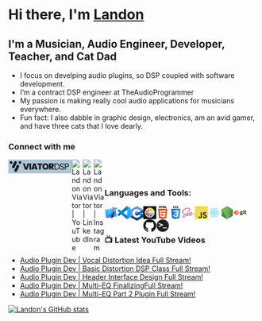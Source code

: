 # Hi there, I'm [Landon][website]

## I'm a Musician, Audio Engineer, Developer, Teacher, and Cat Dad

- I focus on develping audio plugins, so DSP coupled with software development.
- I’m a contract DSP engineer at TheAudioProgrammer
- My passion is making really cool audio applications for musicians everywhere.
- Fun fact: I also dabble in graphic design, electronics, am an avid gamer, and have three cats that I love dearly.

### Connect with me

[<img align="left" alt="LandonViator.com" width="128px" src="https://github.com/landonviator/landonviator/blob/main/Images/landon55-08.png" />][website]
[<img align="left" alt="LandonViator | YouTube" width="22px" src="https://cdn.jsdelivr.net/npm/simple-icons@v3/icons/youtube.svg" />][youtube]
[<img align="left" alt="LandonViator | LinkedIn" width="22px" src="https://cdn.jsdelivr.net/npm/simple-icons@v3/icons/linkedin.svg" />][linkedin]
[<img align="left" alt="LandonViator | Instagram" width="22px" src="https://cdn.jsdelivr.net/npm/simple-icons@v3/icons/instagram.svg" />][instagram]

<br />
<br />

### Languages and Tools:

<img align="left" alt="XCode" width="26px" src="https://github.com/landonviator/landonviator/blob/main/Images/xcode.png" />
<img align="left" alt="Visual Studio Code" width="26px" src="https://raw.githubusercontent.com/github/explore/80688e429a7d4ef2fca1e82350fe8e3517d3494d/topics/visual-studio-code/visual-studio-code.png" />
<img align="left" alt="C Plus Plus" width="26px" src="https://github.com/landonviator/landonviator/blob/main/Images/c%2B%2B.png" />
<img align="left" alt="Juce" width="26px" src="https://github.com/landonviator/landonviator/blob/main/Images/juce.png" />
<img align="left" alt="HTML5" width="26px" src="https://raw.githubusercontent.com/github/explore/80688e429a7d4ef2fca1e82350fe8e3517d3494d/topics/html/html.png" />
<img align="left" alt="CSS3" width="26px" src="https://raw.githubusercontent.com/github/explore/80688e429a7d4ef2fca1e82350fe8e3517d3494d/topics/css/css.png" />
<img align="left" alt="Sass" width="26px" src="https://raw.githubusercontent.com/github/explore/80688e429a7d4ef2fca1e82350fe8e3517d3494d/topics/sass/sass.png" />
<img align="left" alt="JavaScript" width="26px" src="https://raw.githubusercontent.com/github/explore/80688e429a7d4ef2fca1e82350fe8e3517d3494d/topics/javascript/javascript.png" />
<img align="left" alt="React" width="26px" src="https://raw.githubusercontent.com/github/explore/80688e429a7d4ef2fca1e82350fe8e3517d3494d/topics/react/react.png" />
<img align="left" alt="Node.js" width="26px" src="https://raw.githubusercontent.com/github/explore/80688e429a7d4ef2fca1e82350fe8e3517d3494d/topics/nodejs/nodejs.png" />
<img align="left" alt="Git" width="26px" src="https://raw.githubusercontent.com/github/explore/80688e429a7d4ef2fca1e82350fe8e3517d3494d/topics/git/git.png" />
<img align="left" alt="GitHub" width="26px" src="https://raw.githubusercontent.com/github/explore/78df643247d429f6cc873026c0622819ad797942/topics/github/github.png" />
<img align="left" alt="Terminal" width="26px" src="https://raw.githubusercontent.com/github/explore/80688e429a7d4ef2fca1e82350fe8e3517d3494d/topics/terminal/terminal.png" />

<br />
<br />

### 📺 Latest YouTube Videos

<!-- YOUTUBE:START -->
- [Audio Plugin Dev | Vocal Distortion Idea Full Stream!](https://www.youtube.com/watch?v=iu94ilhsdBk)
- [Audio Plugin Dev | Basic Distortion DSP Class Full Stream!](https://www.youtube.com/watch?v=_SS0OrQ1w0Y)
- [Audio Plugin Dev | Header Interface Design Full Stream!](https://www.youtube.com/watch?v=ny4CWT2Sncg)
- [Audio Plugin Dev | Multi-EQ FinalizingFull Stream!](https://www.youtube.com/watch?v=ljOj8ioDpKc)
- [Audio Plugin Dev | Multi-EQ Part 2 Plugin Full Stream!](https://www.youtube.com/watch?v=jr-hKAncKRY)
<!-- YOUTUBE:END -->

[![Landon's GitHub stats](https://github-readme-stats.vercel.app/api?username=landonviator&show_icons=true&theme=tokyonight)
](https://github.com/landonviator/github-readme-stats)

[website]: https://landonviator.github.io/
[youtube]: https://www.youtube.com/channel/UCwEc_CsAk3ky7sX_yg6bSSg
[linkedin]: https://www.linkedin.com/in/landon-viator-phd-736bb719a/
[instagram]: https://www.instagram.com/viatordsp/
